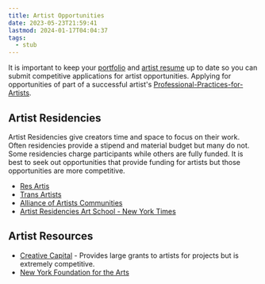 ```yaml
---
title: Artist Opportunities
date: 2023-05-23T21:59:41
lastmod: 2024-01-17T04:04:37
tags:
  - stub
---
```


It is important to keep your [portfolio](../coding/artist-portfolio-website-how-to-guide.md) and [artist resume](how-to-write-an-artist-resume.md) up to date so you can submit competitive applications for artist opportunities. Applying for opportunities of part of a successful artist's [Professional-Practices-for-Artists](professional-practices-for-artists.md).

## Artist Residencies

Artist Residencies give creators time and space to focus on their work. Often residencies provide a stipend and material budget but many do not. Some residencies charge participants while others are fully funded. It is best to seek out opportunities that provide funding for artists but those opportunities are more competitive.

- [Res Artis](http://www.resartis.org/)
- [Trans Artists](http://www.transartists.org/)
- [Alliance of Artists Communities](http://www.artistcommunities.org/)
- [Artist Residencies Art School - New York Times](https://www.nytimes.com/2022/07/06/t-magazine/artist-residencies-art-school.html)

## Artist Resources

- [Creative Capital](https://www.creative-capital.org/) - Provides large grants to artists for projects but is extremely competitive.
- [New York Foundation for the Arts](https://www.nyfa.org/)
